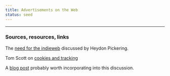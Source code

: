 ```yaml
---
title: Advertisements on the Web
status: seed
---
```




---
### Sources, resources, links

The [need for the indieweb](https://briefs.video/videos/why-the-indieweb/) discussed by Heydon Pickering.

Tom Scott on [cookies and tracking](https://www.youtube.com/watch?v=OFRjZtYs3wY&ab_channel=TomScott)

A [blog post](https://www.connectedaction.net/virtual-public-spaces-are-not-public-spaces-or-studying-the-social-life-of-shopping-malls/) probably worth incorporating into this discussion.